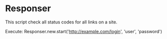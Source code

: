 # Responser
This script check all status codes for all links on a site.

Execute:
Responser.new.start('http://example.com/login', 'user', 'password')
